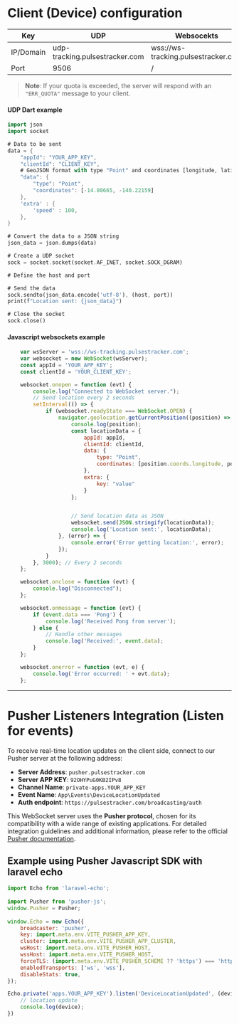 # Client (Device) configuration
| Key | UDP | Websocekts |
|-----|------|---------|
|  IP/Domain  |    udp-tracking.pulsestracker.com   |   wss://ws-tracking.pulsestracker.com     |
|   Port  |    9506   |    /    |

> **Note**: If your quota is exceeded, the server will respond with an `"ERR_QUOTA"` message to your client.
#### UDP Dart example
```dart
import json
import socket

# Data to be sent
data = {
    "appId": "YOUR_APP_KEY",
    "clientId": "CLIENT_KEY",
    # GeoJSON format with type "Point" and coordinates [longitude, latitude]
    "data": {
        "type": "Point",
        "coordinates": [-14.80665, -140.22159]
    },
    'extra' : {
        'speed' : 100,
    },
}

# Convert the data to a JSON string
json_data = json.dumps(data)

# Create a UDP socket
sock = socket.socket(socket.AF_INET, socket.SOCK_DGRAM)

# Define the host and port

# Send the data
sock.sendto(json_data.encode('utf-8'), (host, port))
print(f"Location sent: {json_data}")

# Close the socket
sock.close()
```

#### Javascript websockets example
```javascript
    var wsServer = 'wss://ws-tracking.pulsestracker.com';
    var websocket = new WebSocket(wsServer);
    const appId = 'YOUR_APP_KEY';
    const clientId = 'YOUR_CLIENT_KEY';

    websocket.onopen = function (evt) {
        console.log("Connected to WebSocket server.");
        // Send location every 2 seconds
        setInterval(() => {
            if (websocket.readyState === WebSocket.OPEN) {
                navigator.geolocation.getCurrentPosition((position) => {
                    console.log(position);
                    const locationData = {
                        appId: appId,
                        clientId: clientId,
                        data: {
                            type: "Point",
                            coordinates: [position.coords.longitude, position.coords.latitude]
                        },
                        extra: {
                            key: "value"
                        }
                    };


                    // Send location data as JSON
                    websocket.send(JSON.stringify(locationData));
                    console.log('Location sent:', locationData);
                }, (error) => {
                    console.error('Error getting location:', error);
                });
            }
        }, 3000); // Every 2 seconds
    };

    websocket.onclose = function (evt) {
        console.log("Disconnected");
    };

    websocket.onmessage = function (evt) {
        if (event.data === 'Pong') {
            console.log('Received Pong from server');
        } else {
            // Handle other messages
            console.log('Received:', event.data);
        }
    };

    websocket.onerror = function (evt, e) {
        console.log('Error occurred: ' + evt.data);
    };
```
<hr/>

# Pusher Listeners Integration (Listen for events)

To receive real-time location updates on the client side, connect to our Pusher server at the following address:

- **Server Address**: `pusher.pulsestracker.com`
- **Server APP KEY**: `92OHYPuG0KB2IPv8`
- **Channel Name**: `private-apps.YOUR_APP_KEY`
- **Event Name**: `App\Events\DeviceLocationUpdated`
- **Auth endpoint**: `https://pulsestracker.com/broadcasting/auth`

This WebSocket server uses the **Pusher protocol**, chosen for its compatibility with a wide range of existing applications. For detailed integration guidelines and additional information, please refer to the official [Pusher documentation](https://pusher.com/docs/channels/).

## Example using Pusher Javascript SDK with laravel echo 

```javascript
import Echo from 'laravel-echo';
 
import Pusher from 'pusher-js';
window.Pusher = Pusher;
 
window.Echo = new Echo({
    broadcaster: 'pusher',
    key: import.meta.env.VITE_PUSHER_APP_KEY,
    cluster: import.meta.env.VITE_PUSHER_APP_CLUSTER,
    wsHost: import.meta.env.VITE_PUSHER_HOST,
    wssHost: import.meta.env.VITE_PUSHER_HOST,
    forceTLS: (import.meta.env.VITE_PUSHER_SCHEME ?? 'https') === 'https',
    enabledTransports: ['ws', 'wss'],
    disableStats: true,
});

Echo.private('apps.YOUR_APP_KEY').listen('DeviceLocationUpdated', (device) => {
    // location update
    console.log(device);
})
```
